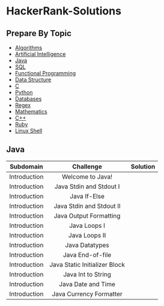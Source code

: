 # HackerRank-Solutions

## Prepare By Topic


* [Algorithms](#)
* [Artificial Intelligence](#)
* [Java](#java)
* [SQL](#)
* [Functional Programming](#)
* [Data Structure](#)
* [C](#)
* [Python](#)
* [Databases](#)
* [Regex](#)
* [Mathematics](#)
* [C++](#)
* [Ruby](#)
* [Linux Shell](#)


## Java

| **Subdomain** |         **Challenge**         | **Solution** |
|:-------------:|:-----------------------------:|:------------:|
|  Introduction |        Welcome to Java!       |              |
|  Introduction |    Java Stdin and Stdout I    |              |
|  Introduction |          Java If-Else         |              |
|  Introduction |    Java Stdin and Stdout II   |              |
|  Introduction |     Java Output Formatting    |              |
|  Introduction |          Java Loops I         |              |
|  Introduction |         Java Loops II         |              |
|  Introduction |         Java Datatypes        |              |
|  Introduction |        Java End-of-file       |              |
|  Introduction | Java Static Initializer Block |              |
|  Introduction |       Java Int to String      |              |
|  Introduction |       Java Date and Time      |              |
|  Introduction |    Java Currency Formatter    |              |
